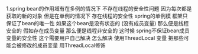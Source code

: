 1.spring bean的作用域有在多例的情况下 不存在线程的安全性问题  因为每次都是获取的新的对象 
但是在单例的情况下 存在线程的安全性 spring的单例模  框架只保证了bean的唯一性  如果这个bean是没有状态的
(没有成员变量) 那么便是线程安全的 假如存在成员变量 那么便是线程非安全的  这时候  spring不保证bean成员变量的安全性 
这个需要用户自己解决 怎么解决  使用ThreadLocal 变量 把那些可能会被修改的成员变量 用ThreadLocal修饰